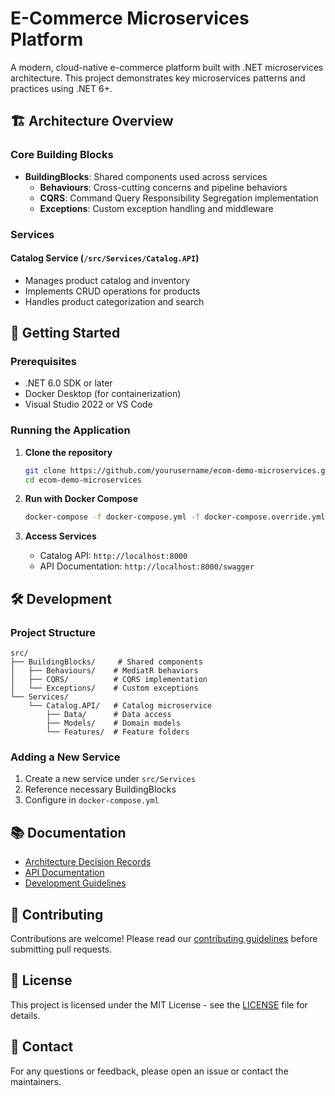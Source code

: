 # E-Commerce Microservices Platform

A modern, cloud-native e-commerce platform built with .NET microservices architecture. This project demonstrates key microservices patterns and practices using .NET 6+.

## 🏗️ Architecture Overview

### Core Building Blocks
- **BuildingBlocks**: Shared components used across services
  - **Behaviours**: Cross-cutting concerns and pipeline behaviors
  - **CQRS**: Command Query Responsibility Segregation implementation
  - **Exceptions**: Custom exception handling and middleware

### Services

#### Catalog Service (`/src/Services/Catalog.API`)
- Manages product catalog and inventory
- Implements CRUD operations for products
- Handles product categorization and search

## 🚀 Getting Started

### Prerequisites
- .NET 6.0 SDK or later
- Docker Desktop (for containerization)
- Visual Studio 2022 or VS Code

### Running the Application

1. **Clone the repository**
   ```bash
   git clone https://github.com/yourusername/ecom-demo-microservices.git
   cd ecom-demo-microservices
   ```

2. **Run with Docker Compose**
   ```bash
   docker-compose -f docker-compose.yml -f docker-compose.override.yml up -d
   ```

3. **Access Services**
   - Catalog API: `http://localhost:8000`
   - API Documentation: `http://localhost:8000/swagger`

## 🛠 Development

### Project Structure
```
src/
├── BuildingBlocks/     # Shared components
│   ├── Behaviours/    # MediatR behaviors
│   ├── CQRS/          # CQRS implementation
│   └── Exceptions/    # Custom exceptions
└── Services/
    └── Catalog.API/   # Catalog microservice
        ├── Data/      # Data access
        ├── Models/    # Domain models
        └── Features/  # Feature folders
```

### Adding a New Service
1. Create a new service under `src/Services`
2. Reference necessary BuildingBlocks
3. Configure in `docker-compose.yml`

## 📚 Documentation

- [Architecture Decision Records](./docs/adr/)
- [API Documentation](./docs/api/)
- [Development Guidelines](./docs/development.md)

## 🤝 Contributing

Contributions are welcome! Please read our [contributing guidelines](CONTRIBUTING.md) before submitting pull requests.

## 📄 License

This project is licensed under the MIT License - see the [LICENSE](LICENSE) file for details.

## 📧 Contact

For any questions or feedback, please open an issue or contact the maintainers.
